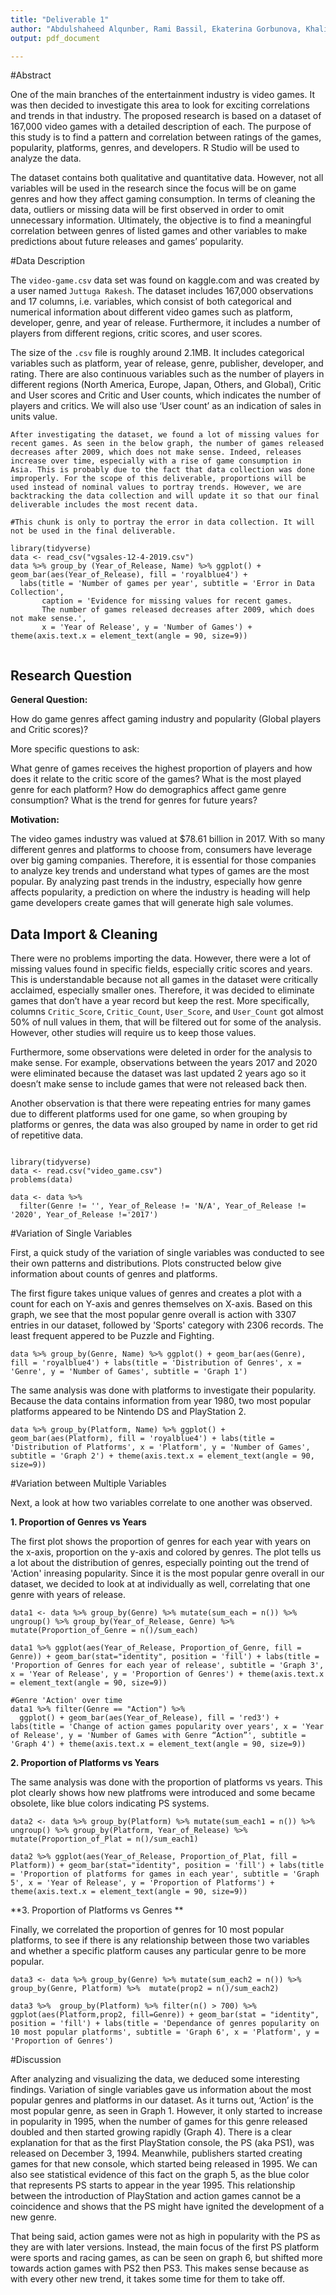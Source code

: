 ```yaml
---
title: "Deliverable 1"
author: "Abdulshaheed Alqunber, Rami Bassil, Ekaterina Gorbunova, Khalid Khumayis"
output: pdf_document

---
```


#Abstract 

  One of the main branches of the entertainment industry is video games. It was then decided to investigate this area to look for exciting correlations and trends in that industry. The proposed research is based on a dataset of 167,000 video games with a detailed description of each. The purpose of this study is to find a pattern and correlation between ratings of the games, popularity, platforms, genres, and developers. R Studio will be used to analyze the data.
  
  The dataset contains both qualitative and quantitative data. However, not all variables will be used in the research since the focus will be on game genres and how they affect gaming consumption. In terms of cleaning the data, outliers or missing data will be first observed in order to omit unnecessary information. Ultimately, the objective is to find a meaningful correlation between genres of listed games and other variables to make predictions about future releases and games’ popularity. 



#Data Description
 

  The `video-game.csv` data set was found on kaggle.com and was created by a user named `Juttuga Rakesh`. The dataset includes 167,000 observations and 17 columns, i.e. variables, which consist of both categorical and numerical information about different video games such as platform, developer, genre, and year of release. Furthermore, it includes a number of players from different regions, critic scores, and user scores.
  
  The size of the `.csv` file is roughly around 2.1MB. It includes categorical variables such as platform, year of release, genre, publisher, developer, and rating. There are also continuous variables such as the number of players in different regions (North America, Europe, Japan, Others, and Global), Critic and User scores and Critic and User counts, which indicates the number of players and critics. We will also use ‘User count’ as an indication of sales in units value.

	After investigating the dataset, we found a lot of missing values for recent games. As seen in the below graph, the number of games released decreases after 2009, which does not make sense. Indeed, releases increase over time, especially with a rise of game consumption in Asia. This is probably due to the fact that data collection was done improperly. For the scope of this deliverable, proportions will be used instead of nominal values to portray trends. However, we are backtracking the data collection and will update it so that our final deliverable includes the most recent data.

  
```{r data description}
#This chunk is only to portray the error in data collection. It will not be used in the final deliverable.

library(tidyverse)
data <- read_csv("vgsales-12-4-2019.csv")
data %>% group_by (Year_of_Release, Name) %>% ggplot() + geom_bar(aes(Year_of_Release), fill = 'royalblue4') + 
  labs(title = 'Number of games per year', subtitle = 'Error in Data Collection', 
       caption = 'Evidence for missing values for recent games. 
       The number of games released decreases after 2009, which does not make sense.', 
       x = 'Year of Release', y = 'Number of Games') + theme(axis.text.x = element_text(angle = 90, size=9)) 


```
  
  
## Research Question

**General Question:** 


How do game genres affect gaming industry and popularity (Global players and Critic scores)? 

More specific questions to ask: 

What genre of games receives the highest proportion of players and how does it relate to the critic score of the games?
What is the most played genre for each platform?
How do demographics affect game genre consumption?
What is the trend for genres for future years?



**Motivation:**

The video games industry was valued at $78.61 billion in 2017. With so many different genres and platforms to choose from, consumers have leverage over big gaming companies. Therefore, it is essential for those companies to analyze key trends and understand what types of games are the most popular. By analyzing past trends in the industry, especially how genre affects popularity, a prediction on where the industry is heading will help game developers create games that will generate high sale volumes.


## Data Import & Cleaning

  There were no problems importing the data. However, there were a lot of missing values found in specific fields, especially critic scores and years. This is understandable because not all games in the dataset were critically acclaimed, especially smaller ones. Therefore, it was decided to eliminate games that don’t have a year record but keep the rest. More specifically, columns `Critic_Score`, `Critic_Count`, `User_Score`, and `User_Count` got almost 50% of null values in them, that will be filtered out for some of the analysis. However, other studies will require us to keep those values.
  
  Furthermore, some observations were deleted in order for the analysis to make sense. For example, observations between the years 2017 and 2020 were eliminated because the dataset was last updated 2 years ago so it doesn’t make sense to include games that were not released back then.
  
  Another observation is that there were repeating entries for many games due to different platforms used for one game, so when grouping by platforms or genres, the data was also grouped by name in order to get rid of repetitive data. 


```{r test & clean}

library(tidyverse)
data <- read.csv("video_game.csv")
problems(data)

data <- data %>% 
  filter(Genre != '', Year_of_Release != 'N/A', Year_of_Release != '2020', Year_of_Release !='2017')
```

#Variation of Single Variables

First, a quick study of the variation of single variables was conducted to see their own patterns and distributions. Plots constructed below give information about counts of genres and platforms. 

The first figure takes unique values of genres and creates a plot with a count for each on Y-axis and genres themselves on X-axis. Based on this graph, we see that the most popular genre overall is action with 3307 entries in our dataset, followed by 'Sports' category with 2306 records. The least frequent appered to be Puzzle and Fighting. 

```{r Variation Single 1}
data %>% group_by(Genre, Name) %>% ggplot() + geom_bar(aes(Genre), fill = 'royalblue4') + labs(title = 'Distribution of Genres', x = 'Genre', y = 'Number of Games', subtitle = 'Graph 1')

```




The same analysis was done with platforms to investigate their popularity. Because the data contains information from year 1980, two most popular platforms appeared to be Nintendo DS and PlayStation 2.

```{r Variation Single 2}
data %>% group_by(Platform, Name) %>% ggplot() + geom_bar(aes(Platform), fill = 'royalblue4') + labs(title = 'Distribution of Platforms', x = 'Platform', y = 'Number of Games', subtitle = 'Graph 2') + theme(axis.text.x = element_text(angle = 90, size=9)) 

```


#Variation between Multiple Variables
 
Next, a look at how two variables correlate to one another was observed. 


**1. Proportion of Genres vs Years** 

The first plot shows the proportion of genres for each year with years on the x-axis, proportion on the y-axis and colored by genres. The plot tells us a lot about the distribution of genres, especially pointing out the trend of 'Action' inreasing popularity. Since it is the most popular genre overall in our dataset, we decided to look at at individually as well, correlating that one genre with years of release. 


```{r Multiple 1}
data1 <- data %>% group_by(Genre) %>% mutate(sum_each = n()) %>% ungroup() %>% group_by(Year_of_Release, Genre) %>% mutate(Proportion_of_Genre = n()/sum_each)

data1 %>% ggplot(aes(Year_of_Release, Proportion_of_Genre, fill = Genre)) + geom_bar(stat="identity", position = 'fill') + labs(title = 'Proportion of Genres for each year of release', subtitle = 'Graph 3', x = 'Year of Release', y = 'Proportion of Genres') + theme(axis.text.x = element_text(angle = 90, size=9)) 

#Genre 'Action' over time
data1 %>% filter(Genre == "Action") %>% 
  ggplot() + geom_bar(aes(Year_of_Release), fill = 'red3') + labs(title = 'Change of action games popularity over years', x = 'Year of Release', y = 'Number of Games with Genre “Action”', subtitle = 'Graph 4') + theme(axis.text.x = element_text(angle = 90, size=9)) 

```



**2. Proportion of Platforms vs Years**

The same analysis was done with the proportion of platforms vs years. 
This plot clearly shows how new platfroms were introduced and some became obsolete, like blue colors indicating PS systems.

```{r Multiple 2}
data2 <- data %>% group_by(Platform) %>% mutate(sum_each1 = n()) %>% ungroup() %>% group_by(Platform, Year_of_Release) %>% mutate(Proportion_of_Plat = n()/sum_each1)

data2 %>% ggplot(aes(Year_of_Release, Proportion_of_Plat, fill = Platform)) + geom_bar(stat="identity", position = 'fill') + labs(title = 'Proportion of platforms for games in each year', subtitle = 'Graph 5', x = 'Year of Release', y = 'Proportion of Platforms') + theme(axis.text.x = element_text(angle = 90, size=9)) 
```


 

**3. Proportion of Platforms vs Genres **


Finally, we correlated the proportion of genres for 10 most popular platforms, to see if there is any relationship between those two variables and whether a specific platform causes any particular genre to be more popular.

```{r Multiple 3}
data3 <- data %>% group_by(Genre) %>% mutate(sum_each2 = n()) %>% group_by(Genre, Platform) %>%  mutate(prop2 = n()/sum_each2)

data3 %>%  group_by(Platform) %>% filter(n() > 700) %>% ggplot(aes(Platform,prop2, fill=Genre)) + geom_bar(stat = "identity", position = 'fill') + labs(title = 'Dependance of genres popularity on 10 most popular platforms', subtitle = 'Graph 6', x = 'Platform', y = 'Proportion of Genres')

```


#Discussion 

	
After analyzing and visualizing the data, we deduced some interesting findings. Variation of single variables gave us information about the most popular genres and platforms in our dataset. As it turns out, ‘Action’ is the most popular genre, as seen in Graph 1. However, it only started to increase in popularity in 1995, when the number of games for this genre released doubled and then started growing rapidly (Graph 4). There is a clear explanation for that as the first PlayStation console, the PS (aka PS1), was released on December 3, 1994. Meanwhile, publishers started creating games for that new console, which started being released in 1995. We can also see statistical evidence of this fact on the graph 5, as the blue color that represents PS starts to appear in the year 1995. This relationship between the introduction of PlayStation and action games cannot be a coincidence and shows that the PS might have ignited the development of a new genre. 

That being said, action games were not as high in popularity with the PS as they are with later versions. Instead, the main focus of the first PS platform were sports and racing games, as can be seen on graph 6, but shifted more towards action games with PS2 then PS3. This makes sense because as with every other new trend, it takes some time for them to take off.


